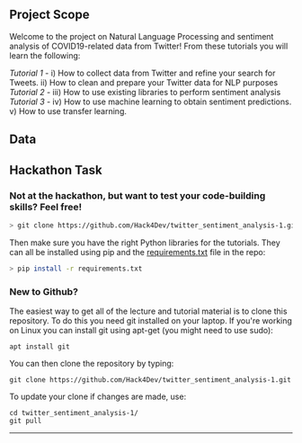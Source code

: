## Project Scope

Welcome to the project on Natural Language Processing and sentiment analysis of COVID19-related data from Twitter! From these tutorials you will learn the following:

*Tutorial 1* - i) How to collect data from Twitter and refine your search for Tweets. ii) How to clean and prepare your Twitter data for NLP purposes  
*Tutorial 2* - iii) How to use existing libraries to perform sentiment analysis  
*Tutorial 3* - iv) How to use machine learning to obtain sentiment predictions. v) How to use transfer learning. 



## Data





## Hackathon Task





### Not at the hackathon, but want to test your code-building skills? Feel free!

```bash
> git clone https://github.com/Hack4Dev/twitter_sentiment_analysis-1.git
```

Then make sure you have the right Python libraries for the tutorials. They can all be installed using pip and the [requirements.txt](https://github.com/Hack4Dev/twitter_sentiment_analysis-1/blob/master/requirements.txt) file in the repo:

```bash
> pip install -r requirements.txt
```



### New to Github?

The easiest way to get all of the lecture and tutorial material is to clone this repository. To do this you need git installed on your laptop. If you're working on Linux you can install git using apt-get (you might need to use sudo):

```
apt install git
```

You can then clone the repository by typing:

```
git clone https://github.com/Hack4Dev/twitter_sentiment_analysis-1.git
```

To update your clone if changes are made, use:

```
cd twitter_sentiment_analysis-1/
git pull
```

-----
